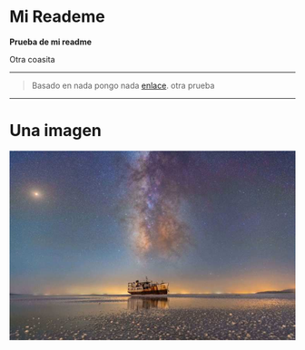 # Mi Reademe

**Prueba de mi readme**

Otra coasita

---
> Basado en nada pongo nada [enlace](https://rachelcarmena.github.io/2018/12/12/how-to-teach-git.html).
otra prueba 
---
# Una imagen

![imagen](imagen.jpg)
